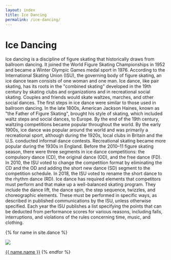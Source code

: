 ```yaml
---
layout: index
title: Ice Dancing
permalink: /ice-dancing/
---
```


<h1>Ice Dancing</h1>
<p>Ice dancing is a discipline of figure skating that historically draws from ballroom dancing. It joined the World Figure Skating Championships in 1952 and became a Winter Olympic Games medal sport in 1976. According to the International Skating Union (ISU), the governing body of figure skating, an ice dance team consists of one woman and one man.
Ice dance, like pair skating, has its roots in the "combined skating" developed in the 19th century by skating clubs and organizations and in recreational social skating. Couples and friends would skate waltzes, marches, and other social dances. The first steps in ice dance were similar to those used in ballroom dancing. In the late 1800s, American Jackson Haines, known as "the Father of Figure Skating", brought his style of skating, which included waltz steps and social dances, to Europe. By the end of the 19th century, waltzing competitions became popular throughout the world. By the early 1900s, ice dance was popular around the world and was primarily a recreational sport, although during the 1920s, local clubs in Britain and the U.S. conducted informal dance contests. Recreational skating became more popular during the 1930s in England.
Before the 2010–11 figure skating season, there were three segments in ice dance competitions: the compulsory dance (CD), the original dance (OD), and the free dance (FD). In 2010, the ISU voted to change the competition format by eliminating the CD and the OD and adding the short new dance (SD) segment to the competition schedule. In 2018, the ISU voted to rename the short dance to the rhythm dance (RD). Ice dance has required elements that competitors must perform and that make up a well-balanced skating program. They include the dance lift, the dance spin, the step sequence, twizzles, and choreographic elements. These must be performed in specific ways, as described in published communications by the ISU, unless otherwise specified. Each year the ISU publishes a list specifying the points that can be deducted from performance scores for various reasons, including falls, interruptions, and violations of the rules concerning time, music, and clothing.
</p>
{% for name in site.dance %}

<a href = "{{ name.url | relative_url }}"><img src="{{ name.img-url }}"></a>
  <p><a href = "{{ name.url | relative_url }}">{{ name.name }}</a>
{% endfor %}
